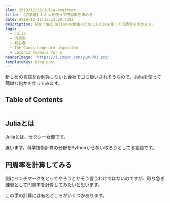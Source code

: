 ```yaml
---
slug: 2019/12/12/julia-beginner
title: 【初学者】Juliaを使って円周率を求める
date: 2019-12-11T15:13:29.739Z
description: 初めて触るJuliaのお勉強のためにJuliaを使って円周率を求めます。
tags:
  - Julia
  - 円周率
  - 初心者
  - The Gauss–Legendre algorithm
  - Leibniz formula for π
headerImage: 'https://i.imgur.com/y1Av3h3.png'
templateKey: blog-post
---
```

新しめの言語をお勉強しないと会社でゴミ扱いされそうなので、Juliaを使って簡単な何かを作ってみます、

## Table of Contents

```toc

```

## Juliaとは

Juliaとは、セクシー女優です。

違います。科学技術計算の分野をPythonから奪い取ろうとしてる言語です。

## 円周率を計算してみる

別にベンチマークをとってやろうとかそう言うわけではないのですが、取り急ぎ練習として円周率を計算してみたいと思います。

この手の計算には有名どころがいくつかあります。
